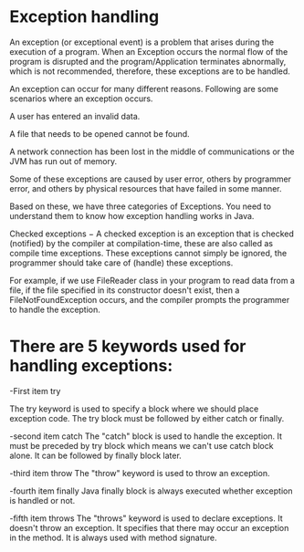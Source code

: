 Exception handling
==

An exception (or exceptional event) is a problem that arises during the execution of a program. When an Exception occurs the normal 
flow of the program is disrupted and the program/Application terminates abnormally, which is not 
recommended, therefore, these exceptions are to be handled.

An exception can occur for many different reasons. Following are some scenarios where an exception occurs.

A user has entered an invalid data.

A file that needs to be opened cannot be found.

A network connection has been lost in the middle of communications or the JVM has run out of memory.

Some of these exceptions are caused by user error, others by programmer error, and others by physical resources that have failed in 
some manner.

Based on these, we have three categories of Exceptions. You need to understand them to know how exception handling works in Java.

Checked exceptions − A checked exception is an exception that is checked (notified) by the compiler at compilation-time, these are 
also called as compile time exceptions. These exceptions cannot simply be ignored, the programmer should take care of (handle) these
exceptions.

For example, if we use FileReader class in your program to read data from a file, if the file specified in its constructor doesn't
exist, then a FileNotFoundException occurs, and the compiler prompts the programmer to handle the exception.

There are 5 keywords used for handling exceptions:
 ==
 

 -First item try
  
The try keyword is used to specify a block where we should place exception code. The try block must be followed by either catch or
finally.

-second item catch
The "catch" block is used to handle the exception. It must be preceded by try block which means we can't use catch block alone. 
It can be followed by finally block later.

-third item throw
The "throw" keyword is used to throw an exception.

-fourth item finally
Java finally block is always executed whether exception is handled or not.

-fifth item throws
The "throws" keyword is used to declare exceptions. It doesn't throw an exception. It specifies that there may occur an exception
in the method. It is always used with method 
signature.
